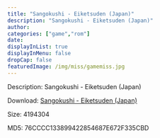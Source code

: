 ```yaml
---
title: "Sangokushi - Eiketsuden (Japan)"
description: "Sangokushi - Eiketsuden (Japan)"
author: 
categories: ["game","rom"]
date: 
displayInList: true
displayInMenu: false
dropCap: false
featuredImage: /img/miss/gamemiss.jpg
---
```


Description: Sangokushi - Eiketsuden (Japan)

Download: <a style="text-decoration:underline;" href="https://mega.nz/#!jCBWQA4K!ix4HZwE1OBHA98jIHcdVWbkbahA7jLoH1X5tdIWQGic" target = "_blank" rel = "nofollow" > Sangokushi - Eiketsuden (Japan)</a>

Size: 4194304

MD5: 76CCCC133899422854687E672F335CBD

